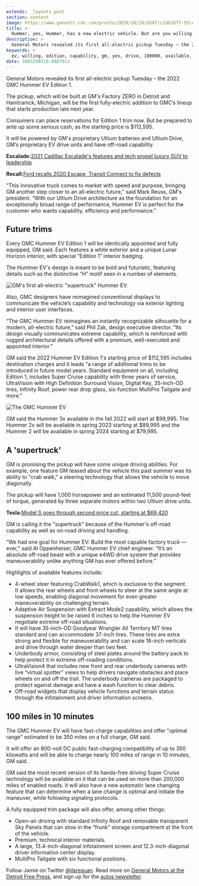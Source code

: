 ```yaml
--- 
extends: _layouts.post 
section: content 
image: https://www.gannett-cdn.com/presto/2020/10/20/USAT/c2d62677-55ce-4d72-9f44-6524931e90d1-2020-hummer-ev-reveal-infinityroof-013-GMC-Hummer-BT1XX-FN-RoofOFF-v1-0.jpg?crop=2039,1147,x6,y0&width=2039&height=1147&format=pjpg&auto=webp 
title: > 
  Hummer, yes, Hummer, has a new electric vehicle. But are you willing to pay over $100,000 for the pickup? 
description: > 
  General Motors revealed its first all-electric pickup Tuesday – the 2022 GMC Hummer EV Edition 1.It will be powered by GM's proprietary Ultium batteries and Ultium Drive, GM’s proprietary EV drive units and have off-road capability.“The GMC Hummer EV reimagines an instantly recognizable silhouette for a modern, all-electric future,” said Phil Zak, design executive director.The pickup will have 1,000 horsepower and an estimated 11,500 pound-feet of torque, generated by three separate motors within two Ultium drive units.“We had one goal for Hummer EV: Build the most capable factory truck — ever,” said Al Oppenheiser, GMC Hummer EV chief engineer. 
keywords: > 
  ev, willing, edition, capability, gm, yes, drive, 100000, available, electric, pay, ultium, hummer, gmc, starting, pickup, vehicle 
date: 1603290310.8807912 
--- 
```

<div><p class="gnt_ar_b_p">General Motors revealed its first all-electric pickup Tuesday &#8211; the&#160;2022 GMC Hummer EV Edition 1.</p><p class="gnt_ar_b_p">The pickup, which will be built at GM's Factory ZERO in Detroit and Hamtramck, Michigan, will be the&#160;first fully-electric addition to GMC&#8217;s lineup that starts production late next year.</p><p class="gnt_ar_b_p">Consumers can place reservations for Edition 1 trim now. But be prepared to ante up some serious cash, as the starting price is $112,595.</p><p class="gnt_ar_b_p">It will be&#160;powered by GM's proprietary&#160;Ultium batteries and&#160;Ultium Drive, GM&#8217;s proprietary EV drive units&#160;and&#160;have off-road capability.</p><p class="gnt_ar_b_p"><strong class="gnt_ar_b_al">Escalade:</strong><a href="https://www.usatoday.com/story/money/cars/2020/10/20/2021-cadillac-escalade-features-propel-luxury-suv-leadership/5988597002/" target="_blank" rel="noopener" class="gnt_ar_b_a">2021 Cadillac Escalade's features and tech propel luxury SUV to leadership</a></p><p class="gnt_ar_b_p"><strong class="gnt_ar_b_al">Recall:</strong><a href="https://www.usatoday.com/story/money/cars/2020/10/20/ford-recalls-ford-escape-transit-connect/5988640002/" target="_blank" rel="noopener" class="gnt_ar_b_a">Ford recalls 2020 Escape, Transit Connect to fix defects</a></p><p class="gnt_ar_b_p">&#8220;This innovative truck comes to market with speed and purpose, bringing GM another step closer to an all-electric future,&#8221; said Mark Reuss, GM's president. &#8220;With our Ultium Drive architecture as the foundation for an exceptionally broad range of performance, Hummer EV is perfect for the customer who wants capability, efficiency and performance.&#8221;</p><h2 class="gnt_ar_b_h2">Future trims</h2><p class="gnt_ar_b_p">Every GMC Hummer EV Edition 1 will be identically appointed and fully equipped, GM said. Each features a white exterior and a unique Lunar Horizon interior, with special &#8220;Edition 1&#8221; interior badging.</p><p class="gnt_ar_b_p">The Hummer EV's design is meant to be bold and futuristic, featuring details such as the distinctive &#8220;H&#8221; motif seen in a number of elements.</p><img class="gnt_em_img_i" alt="GM's first all-electric &quot;supertruck&quot; Hummer EV."><p class="gnt_em_img_ccw gnt_em_img_ccw__cap gnt_em_img_ccw__crd"></p><p class="gnt_ar_b_p">Also, GMC designers have reimagined conventional displays to communicate&#160;the vehicle&#8217;s capability and technology via exterior lighting and interior user interfaces.</p><p class="gnt_ar_b_p">&#8220;The GMC Hummer EV reimagines an instantly recognizable silhouette for a modern, all-electric future,&#8221; said Phil Zak, design executive director. &#8220;Its design visually communicates extreme capability, which is reinforced with rugged architectural details offered with a premium, well-executed and appointed interior.&#8221;</p><p id="~ad-slot-7103-usatoday-native-article_link-money-autos-2" class="gnt_x_sl gnt_x_al"></p><p class="gnt_ar_b_p">GM said the 2022 Hummer EV Edition 1's starting price of&#160;$112,595 includes destination charges and it leads "a range of additional trims to be introduced in future model years. Standard equipment on all, including Edition 1, includes Super Cruise&#160;capability with three years of service, UltraVision&#160;with High Definition Surround Vision, Digital Key, 35-inch-OD tires, Infinity Roof, power rear drop glass, six-function MultiPro Tailgate and more."</p><img class="gnt_em_img_i" alt="The GMC Hummer EV"><p class="gnt_em_img_ccw gnt_em_img_ccw__cap gnt_em_img_ccw__crd"></p><p class="gnt_ar_b_p">GM said the Hummer 3x available in the fall 2022 will start at $99,995. The Hummer 2x will be available in spring 2023 starting at&#160;$89,995 and the Hummer 2 will be available in&#160;spring 2024 starting at $79,995.</p><h2 class="gnt_ar_b_h2">A 'supertruck'&#160;</h2><p class="gnt_ar_b_p">GM is promising the pickup will have some unique driving abilities. For example, one feature GM teased about the vehicle this past summer was its ability to "crab walk," a steering technology that allows the vehicle to move diagonally.</p><p id="~ad-slot-7103-usatoday-native-article_link-money-autos-3" class="gnt_x_sl gnt_x_al"></p><p class="gnt_ar_b_p">The pickup will have&#160;1,000 horsepower and an estimated 11,500 pound-feet of torque,&#160;generated by three separate motors within two Ultium drive units.</p><p class="gnt_ar_b_p"><strong class="gnt_ar_b_al">Tesla:</strong><a href="https://www.usatoday.com/story/money/cars/2020/10/15/tesla-model-s-sedan-goes-through-second-price-cut-starts-69-420/3666546001/" target="_blank" rel="noopener" class="gnt_ar_b_a">Model S goes through second price cut, starting at $69,420</a></p><p class="gnt_ar_b_p">GM is calling it the "supertruck" because of the Hummer's off-road capability as well as on-road driving and handling.</p><p class="gnt_ar_b_p">&#8220;We had one goal for Hummer EV: Build the most capable factory truck &#8212; ever,&#8221; said Al Oppenheiser, GMC Hummer EV chief engineer. &#8220;It&#8217;s an absolute off-road beast with a unique e4WD drive system that provides maneuverability unlike anything GM has ever offered before.&#8221;</p><p class="gnt_ar_b_p">Highlights of available features include:</p><ul class="gnt_ar_b_ul"><li class="gnt_ar_b_ul_li">4-wheel steer featuring CrabWalk1, which is exclusive to the segment. It&#160;allows the rear wheels and front wheels to steer at the same angle at low speeds, enabling diagonal movement&#160;for even greater maneuverability on challenging terrain.</li><li class="gnt_ar_b_ul_li">Adaptive&#160;Air Suspension with Extract Mode2 capability, which allows&#160;the suspension height to be raised 6 inches&#160;to help the Hummer EV negotiate extreme off-road situations.</li><li class="gnt_ar_b_ul_li">It will have&#160;35-inch-OD Goodyear Wrangler All Territory MT tires standard and can accommodate&#160;37-inch tires. These tires are extra strong and flexible for maneuverability and can scale&#160;18-inch verticals and drive through water deeper than two&#160;feet.</li><li class="gnt_ar_b_ul_li">Underbody armor, consisting of&#160;steel plates&#160;around the battery pack to help protect&#160;it in extreme off-roading conditions.</li><li class="gnt_ar_b_ul_li">UltraVision4 that includes new front and rear underbody cameras with live &#8220;virtual spotter&#8221; views to help drivers navigate obstacles and place wheels on and off the trail. The underbody cameras are packaged to protect against damage and have a wash function to&#160;clear debris.</li><li class="gnt_ar_b_ul_li">Off-road widgets that display vehicle functions and terrain status through the infotainment and driver information screens.&#160;</li></ul><h2 class="gnt_ar_b_h2">100 miles in 10 minutes</h2><p class="gnt_ar_b_p">The GMC Hummer EV will have fast-charge capabilities and&#160;offer "optimal range" estimated to be 350 miles on a full charge,&#160;GM said.</p><p class="gnt_ar_b_p">It will offer an 800-volt DC public fast-charging&#160;compatibility of up to 350 kilowatts and will be able to charge nearly 100 miles of range in 10 minutes, GM said.</p><p class="gnt_ar_b_p">GM said the most recent&#160;version of its hands-free driving Super Cruise technology will be available on it that can be used on&#160;more than 200,000 miles&#160;of enabled roads. It will also have a&#160;new automatic lane changing feature that can determine when a lane change is optimal and initiate the maneuver, while following signaling protocols.</p><p class="gnt_ar_b_p">A fully equipped trim package will also offer, among other things:</p><ul class="gnt_ar_b_ul"><li class="gnt_ar_b_ul_li">Open-air driving with standard Infinity Roof and removable transparent Sky Panels that can stow in the &#8220;frunk&#8221; storage compartment at the front of the vehicle.</li><li class="gnt_ar_b_ul_li">Premium, technical interior materials.</li><li class="gnt_ar_b_ul_li">A large, 13.4-inch-diagonal infotainment&#160;screen and 12.3-inch-diagonal driver information center display.</li><li class="gnt_ar_b_ul_li">MultiPro Tailgate with six functional positions.</li></ul><p class="gnt_ar_b_p">Follow Jamie on Twitter <a href="https://twitter.com/jlareauan" target="_blank" rel="noopener" class="gnt_ar_b_a">@jlareauan</a>. Read more on <a href="https://www.freep.com/autos/" target="_blank" rel="noopener" class="gnt_ar_b_a">General Motors at the Detroit Free Press</a>, and sign up for the <a href="https://profile.freep.com/newsletters/auto-headlines/" target="_blank" rel="noopener" class="gnt_ar_b_a">autos newsletter</a>.</p></div>